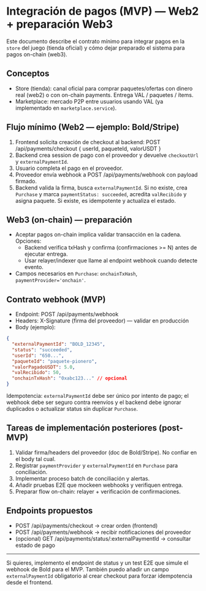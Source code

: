 # Integración de pagos (MVP) — Web2 + preparación Web3

Este documento describe el contrato mínimo para integrar pagos en la `store` del juego (tienda oficial) y cómo dejar preparado el sistema para pagos on-chain (web3).

## Conceptos

- Store (tienda): canal oficial para comprar paquetes/ofertas con dinero real (web2) o con on-chain payments. Entrega VAL / paquetes / ítems.
- Marketplace: mercado P2P entre usuarios usando VAL (ya implementado en `marketplace.service`).

## Flujo mínimo (Web2 — ejemplo: Bold/Stripe)

1. Frontend solicita creación de checkout al backend: POST /api/payments/checkout { userId, paqueteId, valorUSDT }
2. Backend crea session de pago con el proveedor y devuelve `checkoutUrl` y `externalPaymentId`.
3. Usuario completa el pago en el proveedor.
4. Proveedor envía webhook a POST /api/payments/webhook con payload firmado.
5. Backend valida la firma, busca `externalPaymentId`. Si no existe, crea `Purchase` y marca `paymentStatus: succeeded`, acredita `valRecibido` y asigna paquete. Si existe, es idempotente y actualiza el estado.

## Web3 (on-chain) — preparación

- Aceptar pagos on-chain implica validar transacción en la cadena. Opciones:
  - Backend verifica txHash y confirma (confirmaciones >= N) antes de ejecutar entrega.
  - Usar relayer/indexer que llame al endpoint webhook cuando detecte evento.
- Campos necesarios en `Purchase`: `onchainTxHash`, `paymentProvider='onchain'`.

## Contrato webhook (MVP)

- Endpoint: POST /api/payments/webhook
- Headers: X-Signature (firma del proveedor) — validar en producción
- Body (ejemplo):

```json
{
  "externalPaymentId": "BOLD_12345",
  "status": "succeeded",
  "userId": "650...",
  "paqueteId": "paquete-pionero",
  "valorPagadoUSDT": 5.0,
  "valRecibido": 50,
  "onchainTxHash": "0xabc123..." // opcional
}
```

Idempotencia: `externalPaymentId` debe ser único por intento de pago; el webhook debe ser seguro contra reenvíos y el backend debe ignorar duplicados o actualizar status sin duplicar `Purchase`.

## Tareas de implementación posteriores (post-MVP)

1. Validar firma/headers del proveedor (doc de Bold/Stripe). No confiar en el body tal cual.
2. Registrar `paymentProvider` y `externalPaymentId` en `Purchase` para conciliación.
3. Implementar proceso batch de conciliación y alertas.
4. Añadir pruebas E2E que mockeen webhooks y verifiquen entrega.
5. Preparar flow on-chain: relayer + verificación de confirmaciones.

## Endpoints propuestos

- POST /api/payments/checkout -> crear orden (frontend)
- POST /api/payments/webhook -> recibir notificaciones del proveedor
- (opcional) GET /api/payments/status/:externalPaymentId -> consultar estado de pago

---

Si quieres, implemento el endpoint de status y un test E2E que simule el webhook de Bold para el MVP. También puedo añadir un campo `externalPaymentId` obligatorio al crear checkout para forzar idempotencia desde el frontend.

